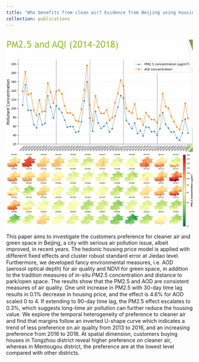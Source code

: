```yaml
---
title: "Who benefits from clean air? Evidence from Beijing using housing price dataset (with Ziye Zhang)"
collection: publications
---
```


<br/><img src='/images/airquality1.jpg'>
<br/><img src='/images/airquality2.jpg'>

This paper aims to investigate the customers preference for cleaner air and green space in Beijing, a city with serious air pollution issue, albeit improved, in recent years. The hedonic housing price model is applied with diﬀerent ﬁxed eﬀects and cluster robust standard error at Jiedao level. Furthermore, we developed fancy environmental measures, i.e. AOD (aerosol optical depth) for air quality and NDVI for green space, in addition to the tradition measures of in-situ PM2.5 concentration and distance to park/open space. The results show that the PM2.5 and AOD are consistent measures of air quality. One unit increase in PM2.5 with 30-day time lag results in 0.1% decrease in housing price, and the eﬀect is 4.6% for AOD scaled 0 to 4. If extending to 90-day time lag, the PM2.5 eﬀect escalates to 0.3%, which suggests long-time air pollution can further reduce the housing value. We explore the temporal heterogeneity of preference to cleaner air and ﬁnd that margins follow an inverted U-shape curve which indicates a trend of less preference on air quality from 2013 to 2016, and an increasing preference from 2016 to 2018. At spatial dimension, customers buying houses in Tongzhou district reveal higher preference on cleaner air, whereas in Mentougou district, the preference are at the lowest level compared with other districts.
